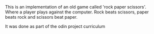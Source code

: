 This is an implementation of an old game called 'rock paper scissors'. Where a player plays against the computer. Rock beats scissors, paper beats rock and scissors beat paper.

It was done as part of the odin project curriculum